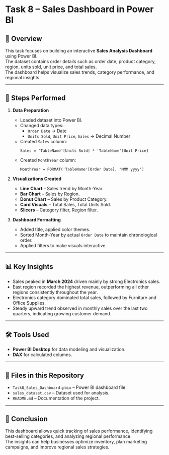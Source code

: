 # Task 8 – Sales Dashboard in Power BI

## 📌 Overview
This task focuses on building an interactive **Sales Analysis Dashboard** using Power BI.  
The dataset contains order details such as order date, product category, region, units sold, unit price, and total sales.  
The dashboard helps visualize sales trends, category performance, and regional insights.

---

## 🔹 Steps Performed
1. **Data Preparation**
   - Loaded dataset into Power BI.
   - Changed data types:
     - `Order Date` → Date
     - `Units Sold`, `Unit Price`, `Sales` → Decimal Number
   - Created `Sales` column:
     ```DAX
     Sales = 'TableName'[Units Sold] * 'TableName'[Unit Price]
     ```
   - Created `MonthYear` column:
     ```DAX
     MonthYear = FORMAT('TableName'[Order Date], "MMM yyyy")
     ```

2. **Visualizations Created**
   - **Line Chart** – Sales trend by Month-Year.
   - **Bar Chart** – Sales by Region.
   - **Donut Chart** – Sales by Product Category.
   - **Card Visuals** – Total Sales, Total Units Sold.
   - **Slicers** – Category filter, Region filter.

3. **Dashboard Formatting**
   - Added title, applied color themes.
   - Sorted Month-Year by actual `Order Date` to maintain chronological order.
   - Applied filters to make visuals interactive.

---

## 📊 Key Insights
- Sales peaked in **March 2024** driven mainly by strong Electronics sales.
- East region recorded the highest revenue, outperforming all other regions consistently throughout the year.
- Electronics category dominated total sales, followed by Furniture and Office Supplies.
- Steady upward trend observed in monthly sales over the last two quarters, indicating growing customer demand.

---

## 🛠 Tools Used
- **Power BI Desktop** for data modeling and visualization.
- **DAX** for calculated columns.

---

## 📂 Files in this Repository
- `Task8_Sales_Dashboard.pbix` – Power BI dashboard file.
- `sales_dataset.csv` – Dataset used for analysis.
- `README.md` – Documentation of the project.

---

## 📢 Conclusion
This dashboard allows quick tracking of sales performance, identifying best-selling categories, and analyzing regional performance.  
The insights can help businesses optimize inventory, plan marketing campaigns, and improve regional sales strategies.
